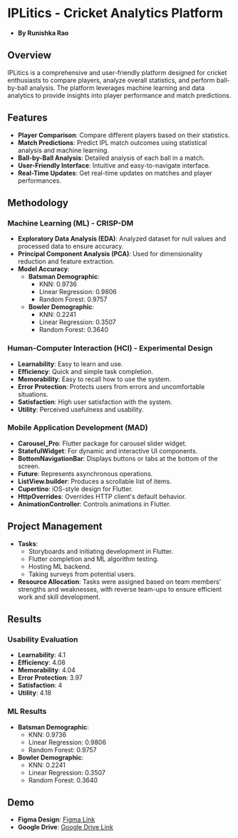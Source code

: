 # IPLitics - Cricket Analytics Platform
- **By Runishka Rao**

## Overview
IPLitics is a comprehensive and user-friendly platform designed for cricket enthusiasts to compare players, analyze overall statistics, and perform ball-by-ball analysis. The platform leverages machine learning and data analytics to provide insights into player performance and match predictions.

## Features
- **Player Comparison**: Compare different players based on their statistics.
- **Match Predictions**: Predict IPL match outcomes using statistical analysis and machine learning.
- **Ball-by-Ball Analysis**: Detailed analysis of each ball in a match.
- **User-Friendly Interface**: Intuitive and easy-to-navigate interface.
- **Real-Time Updates**: Get real-time updates on matches and player performances.

## Methodology
### Machine Learning (ML) - CRISP-DM
- **Exploratory Data Analysis (EDA)**: Analyzed dataset for null values and processed data to ensure accuracy.
- **Principal Component Analysis (PCA)**: Used for dimensionality reduction and feature extraction.
- **Model Accuracy**:
  - **Batsman Demographic**:
    - KNN: 0.9736
    - Linear Regression: 0.9806
    - Random Forest: 0.9757
  - **Bowler Demographic**:
    - KNN: 0.2241
    - Linear Regression: 0.3507
    - Random Forest: 0.3640

### Human-Computer Interaction (HCI) - Experimental Design
- **Learnability**: Easy to learn and use.
- **Efficiency**: Quick and simple task completion.
- **Memorability**: Easy to recall how to use the system.
- **Error Protection**: Protects users from errors and uncomfortable situations.
- **Satisfaction**: High user satisfaction with the system.
- **Utility**: Perceived usefulness and usability.

### Mobile Application Development (MAD)
- **Carousel_Pro**: Flutter package for carousel slider widget.
- **StatefulWidget**: For dynamic and interactive UI components.
- **BottomNavigationBar**: Displays buttons or tabs at the bottom of the screen.
- **Future**: Represents asynchronous operations.
- **ListView.builder**: Produces a scrollable list of items.
- **Cupertino**: iOS-style design for Flutter.
- **HttpOverrides**: Overrides HTTP client's default behavior.
- **AnimationController**: Controls animations in Flutter.

## Project Management
- **Tasks**:
  - Storyboards and initiating development in Flutter.
  - Flutter completion and ML algorithm testing.
  - Hosting ML backend.
  - Taking surveys from potential users.
- **Resource Allocation**: Tasks were assigned based on team members' strengths and weaknesses, with reverse team-ups to ensure efficient work and skill development.

## Results
### Usability Evaluation
- **Learnability**: 4.1
- **Efficiency**: 4.08
- **Memorability**: 4.04
- **Error Protection**: 3.97
- **Satisfaction**: 4
- **Utility**: 4.18

### ML Results
- **Batsman Demographic**:
  - KNN: 0.9736
  - Linear Regression: 0.9806
  - Random Forest: 0.9757
- **Bowler Demographic**:
  - KNN: 0.2241
  - Linear Regression: 0.3507
  - Random Forest: 0.3640

## Demo
- **Figma Design**: [Figma Link](https://www.figma.com/file/17ZD23vDFKLr8LQlC7yKwO/Project-2)
- **Google Drive**: [Google Drive Link](https://drive.google.com/drive/folders/1SyK6wx4bjpWkWd7kv02AUi3YTxTJhOj?usp=sharing)
